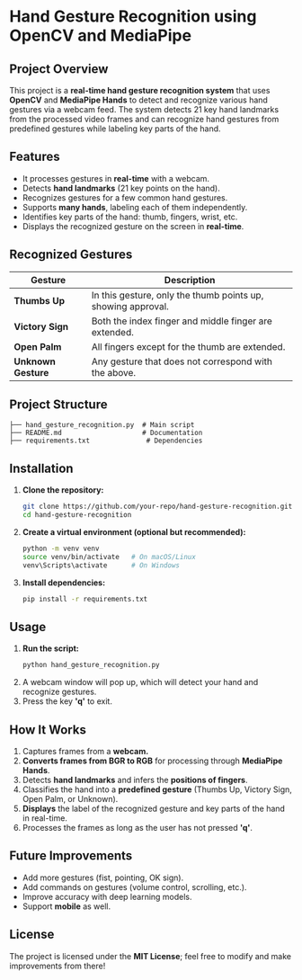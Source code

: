 # Hand Gesture Recognition using OpenCV and MediaPipe

##  Project Overview
This project is a **real-time hand gesture recognition system** that uses **OpenCV** and **MediaPipe Hands** to detect and recognize various hand gestures via a webcam feed. The system detects 21 key hand landmarks from the processed video frames and can recognize hand gestures from predefined gestures while labeling key parts of the hand.

##  Features
- It processes gestures in **real-time** with a webcam.
- Detects **hand landmarks** (21 key points on the hand).
- Recognizes gestures for a few common hand gestures.
- Supports **many hands**, labeling each of them independently.
- Identifies key parts of the hand: thumb, fingers, wrist, etc.
- Displays the recognized gesture on the screen in **real-time**.

##  Recognized Gestures
| Gesture | Description |
|---------|------------|
|  **Thumbs Up** | In this gesture, only the thumb points up, showing approval. |
|  **Victory Sign** | Both the index finger and middle finger are extended. |
|  **Open Palm** | All fingers except for the thumb are extended. |
|  **Unknown Gesture** | Any gesture that does not correspond with the above. |

##  Project Structure
```
├── hand_gesture_recognition.py  # Main script
├── README.md                    # Documentation
├── requirements.txt              # Dependencies
```

##  Installation
1. **Clone the repository:**
   ```bash
   git clone https://github.com/your-repo/hand-gesture-recognition.git
   cd hand-gesture-recognition
   ```

2. **Create a virtual environment (optional but recommended):**
   ```bash
   python -m venv venv
   source venv/bin/activate   # On macOS/Linux
   venv\Scripts\activate      # On Windows
   ```

3. **Install dependencies:**
   ```bash
   pip install -r requirements.txt
   ```

##  Usage
1. **Run the script:**
   ```bash
   python hand_gesture_recognition.py
   ```
2. A webcam window will pop up, which will detect your hand and recognize gestures.
3. Press the key **'q'** to exit.

##  How It Works
1. Captures frames from a **webcam.**
2. **Converts frames from BGR to RGB** for processing through **MediaPipe Hands**. 
3. Detects **hand landmarks** and infers the **positions of fingers**.
4. Classifies the hand into a **predefined gesture** (Thumbs Up, Victory Sign, Open Palm, or Unknown).
5. **Displays** the label of the recognized gesture and key parts of the hand in real-time.
6. Processes the frames as long as the user has not pressed **'q'**.

##  Future Improvements
- Add more gestures (fist, pointing, OK sign).
- Add commands on gestures (volume control, scrolling, etc.).
- Improve accuracy with deep learning models.
- Support **mobile** as well.

##  License
The project is licensed under the **MIT License**; feel free to modify and make improvements from there!


